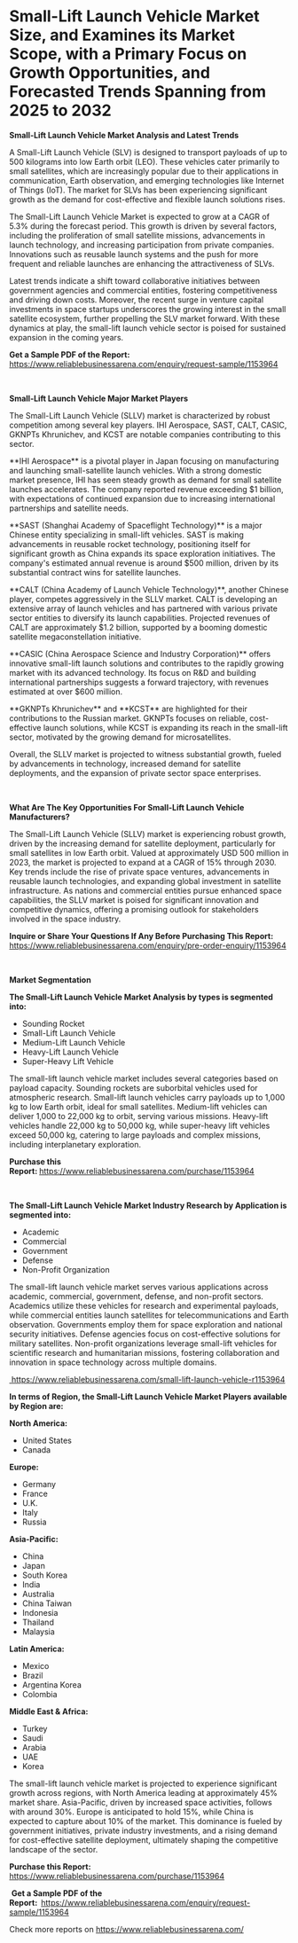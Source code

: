 <p><h1>Small-Lift Launch Vehicle Market Size, and Examines its Market Scope, with a Primary Focus on Growth Opportunities, and Forecasted Trends Spanning from 2025 to 2032</h1></p><p><strong>Small-Lift Launch Vehicle Market Analysis and Latest Trends</strong></p>
<p><p>A Small-Lift Launch Vehicle (SLV) is designed to transport payloads of up to 500 kilograms into low Earth orbit (LEO). These vehicles cater primarily to small satellites, which are increasingly popular due to their applications in communication, Earth observation, and emerging technologies like Internet of Things (IoT). The market for SLVs has been experiencing significant growth as the demand for cost-effective and flexible launch solutions rises.</p><p>The Small-Lift Launch Vehicle Market is expected to grow at a CAGR of 5.3% during the forecast period. This growth is driven by several factors, including the proliferation of small satellite missions, advancements in launch technology, and increasing participation from private companies. Innovations such as reusable launch systems and the push for more frequent and reliable launches are enhancing the attractiveness of SLVs.</p><p>Latest trends indicate a shift toward collaborative initiatives between government agencies and commercial entities, fostering competitiveness and driving down costs. Moreover, the recent surge in venture capital investments in space startups underscores the growing interest in the small satellite ecosystem, further propelling the SLV market forward. With these dynamics at play, the small-lift launch vehicle sector is poised for sustained expansion in the coming years.</p></p>
<p><strong>Get a Sample PDF of the Report:&nbsp;</strong> <a href="https://www.reliablebusinessarena.com/enquiry/request-sample/1153964?utm_campaign=3173&utm_medium=2&utm_source=Github&utm_content=ia&utm_term=26032025&utm_id=small-lift-launch-vehicle">https://www.reliablebusinessarena.com/enquiry/request-sample/1153964</a></p>
<p>&nbsp;</p>
<p><strong>Small-Lift Launch Vehicle Major Market Players</strong></p>
<p><p>The Small-Lift Launch Vehicle (SLLV) market is characterized by robust competition among several key players. IHI Aerospace, SAST, CALT, CASIC, GKNPTs Khrunichev, and KCST are notable companies contributing to this sector.</p><p>**IHI Aerospace** is a pivotal player in Japan focusing on manufacturing and launching small-satellite launch vehicles. With a strong domestic market presence, IHI has seen steady growth as demand for small satellite launches accelerates. The company reported revenue exceeding $1 billion, with expectations of continued expansion due to increasing international partnerships and satellite needs.</p><p>**SAST (Shanghai Academy of Spaceflight Technology)** is a major Chinese entity specializing in small-lift vehicles. SAST is making advancements in reusable rocket technology, positioning itself for significant growth as China expands its space exploration initiatives. The company's estimated annual revenue is around $500 million, driven by its substantial contract wins for satellite launches.</p><p>**CALT (China Academy of Launch Vehicle Technology)**, another Chinese player, competes aggressively in the SLLV market. CALT is developing an extensive array of launch vehicles and has partnered with various private sector entities to diversify its launch capabilities. Projected revenues of CALT are approximately $1.2 billion, supported by a booming domestic satellite megaconstellation initiative.</p><p>**CASIC (China Aerospace Science and Industry Corporation)** offers innovative small-lift launch solutions and contributes to the rapidly growing market with its advanced technology. Its focus on R&D and building international partnerships suggests a forward trajectory, with revenues estimated at over $600 million.</p><p>**GKNPTs Khrunichev** and **KCST** are highlighted for their contributions to the Russian market. GKNPTs focuses on reliable, cost-effective launch solutions, while KCST is expanding its reach in the small-lift sector, motivated by the growing demand for microsatellites.</p><p>Overall, the SLLV market is projected to witness substantial growth, fueled by advancements in technology, increased demand for satellite deployments, and the expansion of private sector space enterprises.</p></p>
<p>&nbsp;</p>
<p><strong>What Are The Key Opportunities For Small-Lift Launch Vehicle Manufacturers?</strong></p>
<p><p>The Small-Lift Launch Vehicle (SLLV) market is experiencing robust growth, driven by the increasing demand for satellite deployment, particularly for small satellites in low Earth orbit. Valued at approximately USD 500 million in 2023, the market is projected to expand at a CAGR of 15% through 2030. Key trends include the rise of private space ventures, advancements in reusable launch technologies, and expanding global investment in satellite infrastructure. As nations and commercial entities pursue enhanced space capabilities, the SLLV market is poised for significant innovation and competitive dynamics, offering a promising outlook for stakeholders involved in the space industry.</p></p>
<p><strong>Inquire or Share Your Questions If Any Before Purchasing This Report:</strong> <a href="https://www.reliablebusinessarena.com/enquiry/pre-order-enquiry/1153964?utm_campaign=3173&utm_medium=2&utm_source=Github&utm_content=ia&utm_term=26032025&utm_id=small-lift-launch-vehicle">https://www.reliablebusinessarena.com/enquiry/pre-order-enquiry/1153964</a></p>
<p>&nbsp;</p>
<p><strong>Market Segmentation</strong></p>
<p><strong>The Small-Lift Launch Vehicle Market Analysis by types is segmented into:</strong></p>
<p><ul><li>Sounding Rocket</li><li>Small-Lift Launch Vehicle</li><li>Medium-Lift Launch Vehicle</li><li>Heavy-Lift Launch Vehicle</li><li>Super-Heavy Lift Vehicle</li></ul></p>
<p><p>The small-lift launch vehicle market includes several categories based on payload capacity. Sounding rockets are suborbital vehicles used for atmospheric research. Small-lift launch vehicles carry payloads up to 1,000 kg to low Earth orbit, ideal for small satellites. Medium-lift vehicles can deliver 1,000 to 22,000 kg to orbit, serving various missions. Heavy-lift vehicles handle 22,000 kg to 50,000 kg, while super-heavy lift vehicles exceed 50,000 kg, catering to large payloads and complex missions, including interplanetary exploration.</p></p>
<p><strong>Purchase this Report:&nbsp;</strong><a href="https://www.reliablebusinessarena.com/purchase/1153964?utm_campaign=3173&utm_medium=2&utm_source=Github&utm_content=ia&utm_term=26032025&utm_id=small-lift-launch-vehicle">https://www.reliablebusinessarena.com/purchase/1153964</a></p>
<p>&nbsp;</p>
<p><strong>The Small-Lift Launch Vehicle Market Industry Research by Application is segmented into:</strong></p>
<p><ul><li>Academic</li><li>Commercial</li><li>Government</li><li>Defense</li><li>Non-Profit Organization</li></ul></p>
<p><p>The small-lift launch vehicle market serves various applications across academic, commercial, government, defense, and non-profit sectors. Academics utilize these vehicles for research and experimental payloads, while commercial entities launch satellites for telecommunications and Earth observation. Governments employ them for space exploration and national security initiatives. Defense agencies focus on cost-effective solutions for military satellites. Non-profit organizations leverage small-lift vehicles for scientific research and humanitarian missions, fostering collaboration and innovation in space technology across multiple domains.</p></p>
<p><a href="https://www.reliablebusinessarena.com/small-lift-launch-vehicle-r1153964?utm_campaign=3173&utm_medium=2&utm_source=Github&utm_content=ia&utm_term=26032025&utm_id=small-lift-launch-vehicle">&nbsp;https://www.reliablebusinessarena.com/small-lift-launch-vehicle-r1153964</a></p>
<p><strong>In terms of Region, the Small-Lift Launch Vehicle Market Players available by Region are:</strong></p>
<p>
    <p> <strong> North America: </strong>
        <ul>
            <li>United States</li>
            <li>Canada</li>
        </ul>
        </p> 
    <p> <strong> Europe: </strong>
        <ul>
            <li>Germany</li>
            <li>France</li>
            <li>U.K.</li>
            <li>Italy</li>
            <li>Russia</li>
        </ul>
        </p> 
    <p> <strong> Asia-Pacific: </strong>
        <ul>
            <li>China</li>
            <li>Japan</li>
            <li>South Korea</li>
            <li>India</li>
            <li>Australia</li>
            <li>China Taiwan</li>
            <li>Indonesia</li>
            <li>Thailand</li>
            <li>Malaysia</li>
        </ul>
        </p> 
    <p> <strong> Latin America: </strong>
        <ul>
            <li>Mexico</li>
            <li>Brazil</li>
            <li>Argentina Korea</li>
            <li>Colombia</li>
        </ul>
        </p> 
    <p> <strong> Middle East & Africa: </strong>
        <ul>
            <li>Turkey</li>
            <li>Saudi</li>
            <li>Arabia</li>
            <li>UAE</li>
            <li>Korea</li>
        </ul>
    </p>
    </p>
<p><p>The small-lift launch vehicle market is projected to experience significant growth across regions, with North America leading at approximately 45% market share. Asia-Pacific, driven by increased space activities, follows with around 30%. Europe is anticipated to hold 15%, while China is expected to capture about 10% of the market. This dominance is fueled by government initiatives, private industry investments, and a rising demand for cost-effective satellite deployment, ultimately shaping the competitive landscape of the sector.</p></p>
<p><strong>Purchase this Report: </strong><a href="https://www.reliablebusinessarena.com/purchase/1153964?utm_campaign=3173&utm_medium=2&utm_source=Github&utm_content=ia&utm_term=26032025&utm_id=small-lift-launch-vehicle">https://www.reliablebusinessarena.com/purchase/1153964</a></p>
<p>&nbsp;<strong>Get a Sample PDF of the Report:&nbsp;&nbsp;</strong><a href="https://www.reliablebusinessarena.com/enquiry/request-sample/1153964?utm_campaign=3173&utm_medium=2&utm_source=Github&utm_content=ia&utm_term=26032025&utm_id=small-lift-launch-vehicle">https://www.reliablebusinessarena.com/enquiry/request-sample/1153964</a></p>
<p><strong></strong></p>
<p>Check more reports on <a href="https://www.reliablebusinessarena.com/?utm_campaign=3173&utm_medium=2&utm_source=Github&utm_content=ia&utm_term=26032025&utm_id=small-lift-launch-vehicle">https://www.reliablebusinessarena.com/</a></p>